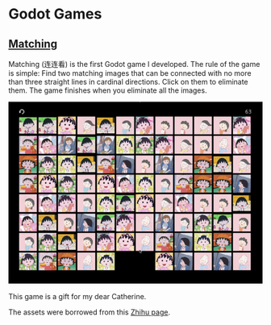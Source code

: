 # Godot Games

## [Matching](https://henryrlee.github.io/GodotGames/matching/)

Matching (连连看) is the first Godot game I developed. The rule of the game
is simple: Find two matching images that can be connected with no more than three
straight lines in cardinal directions. Click on them to eliminate them. The game
finishes when you eliminate all the images.

![Matching](docs/images/matching.gif)

This game is a gift for my dear Catherine.

The assets were borrowed from this
[Zhihu page](https://zhuanlan.zhihu.com/p/141303512).

